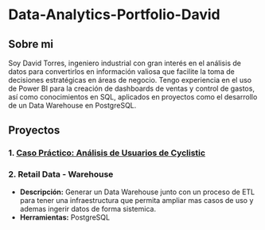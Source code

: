 # Data-Analytics-Portfolio-David
## Sobre mi
Soy David Torres, ingeniero industrial con gran interés en el análisis de datos para convertirlos en información valiosa que facilite la toma de decisiones estratégicas en áreas de negocio. Tengo experiencia en el uso de Power BI para la creación de dashboards de ventas y control de gastos, así como conocimientos en SQL, aplicados en proyectos como el desarrollo de un Data Warehouse en PostgreSQL.

## Proyectos

### 1. [Caso Práctico: Análisis de Usuarios de Cyclistic](Caso%20Práctico_Análisis%20de%20Usuarios%20para%20Cyclistic/README.md)
### 2. Retail Data - Warehouse
- **Descripción:** Generar un Data Warehouse junto con un proceso de ETL para tener una infraestructura que permita ampliar mas casos de uso y ademas ingerir datos de forma sistemica.
- **Herramientas:** PostgreSQL
